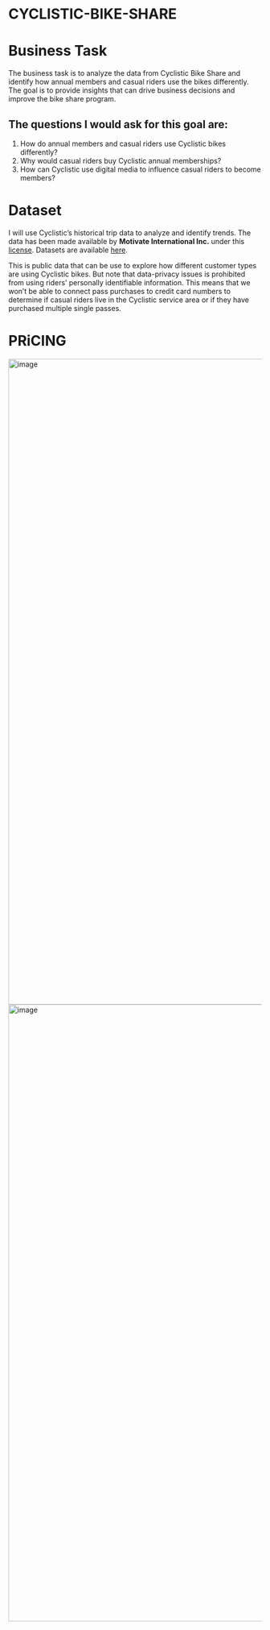 # CYCLISTIC-BIKE-SHARE
# Business Task

The business task is to analyze the data from Cyclistic Bike Share and identify how annual members and casual riders use the bikes differently. The goal is to provide insights that can drive business decisions and improve the bike share program.

## The questions I would ask for this goal are:

1. How do annual members and casual riders use Cyclistic bikes differently?
2. Why would casual riders buy Cyclistic annual memberships?
3. How can Cyclistic use digital media to influence casual riders to become members?

# Dataset

I will use Cyclistic’s historical trip data to analyze and identify trends. The data has been made available by **Motivate International Inc.** under this [license](http://ride.divvybikes.com/data-license-agreement). Datasets are available [here](http://divvy-tripdata.s3.amazonaws.com/index.html).

This is public data that can be use to explore how different customer types are using Cyclistic bikes. But note that data-privacy issues is prohibited from using riders’ personally identifiable information. This means that we won’t be able to connect pass purchases to credit card numbers to determine if casual riders live in the Cyclistic service area or if they have purchased multiple single passes.



# PRiCING
<img width="1282" alt="image" src="https://github.com/baotranc2000/Cylistic-Bike-Share/assets/135206055/6dfdc1e0-bb22-49f0-9f13-2e31a1561981">
<img width="1225" alt="image" src="https://github.com/baotranc2000/Cylistic-Bike-Share/assets/135206055/c41d78b0-d15c-4111-be40-295ec4203c88">

